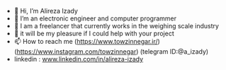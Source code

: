 - 👋 Hi, I’m Alireza Izady
- 👀 I’m an electronic engineer and computer programmer
- 🌱 I am a freelancer that currently works in the weighing scale industry
- 💞️ it will be my pleasure if I could help with your project
- 📫 How to reach me (https://www.towzinnegar.ir/) (https://www.instagram.com/towzinnegar) (telegram ID:@a_izady)
- linkedin : www.linkedin.com/in/alireza-izady

<!---
a-izady/a-izady is a ✨ special ✨ repository because its `README.md` (this file) appears on your GitHub profile.
You can click the Preview link to take a look at your changes.
--->
